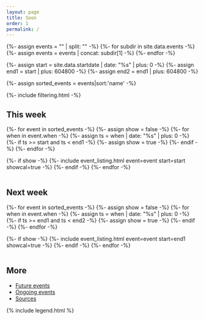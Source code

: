 ```yaml
---
layout: page
title: Soon
order: 1
permalink: /
---
```


{%- assign events = "" | split: "" -%}
{%- for subdir in site.data.events -%}
  {%- assign events = events | concat: subdir[1] -%}
{%- endfor -%}

{%- assign start = site.data.startdate | date: "%s" | plus: 0 -%}
{%- assign end1 = start | plus: 604800 -%}
{%- assign end2 = end1 | plus: 604800 -%}

{%- assign sorted_events = events|sort:'name' -%}

<!--
start: {{ start | date: "%s" }}
end1:  {{ end1 | date: "%s" }}
end2:  {{ end2 | date: "%s" }}
-->

{%- include filtering.html -%}

<h2><a name="this-week"></a>This week</h2>
<table class="listings" id="this-week-listings">
{%- for event in sorted_events -%}
  {%- assign show = false -%}
  {%- for when in event.when -%}
    {%- assign ts = when | date: "%s" | plus: 0 -%}
    {%- if ts >= start and ts < end1 -%}
      {%- assign show = true -%}
    {%- endif -%}
  {%- endfor -%}
  
  {%- if show -%}
    {%- include event_listing.html event=event start=start showcal=true -%}
  {%- endif -%}
{%- endfor -%}
</table>

<h2><a name="next-week"></a>Next week</h2>
<table class="listings">
{%- for event in sorted_events -%}
  {%- assign show = false -%}
  {%- for when in event.when -%}
    {%- assign ts = when | date: "%s" | plus: 0 -%}
    {%- if ts >= end1 and ts < end2 -%}
      {%- assign show = true -%}
    {%- endif -%}
  {%- endfor -%}
  
  {%- if show -%}
    {%- include event_listing.html event=event start=end1 showcal=true -%}
  {%- endif -%}
{%- endfor -%}
</table>

<script>
const thisweek_end = {{ end1 }};
const nextweek_end = {{ end2 }};
function startOfToday() {
  let now = new Date();
  let offset = now.getTimezoneOffset();
  now.setHours(0,0,0,0);
  const ts = Math.floor(now.getTime()/1000) - (offset * 60) - 1;
  return ts;
}
function fadePastEvents() {
  const now = startOfToday();
  Array.from(document.querySelectorAll('[data-dates]')).forEach(elem => {
    let whens = elem.getAttribute('data-dates')
    .trim()
    .split(' ')
    .map(s => Number(s))
    .filter(when => {
      if (when > nextweek_end) {
        // date is not in view
        return false;
      }
      if (when < now) {
        // event has passed
        return false;
      } else {
        // still time in the future
        return true;
      }
    })
    if (!whens.length) {
      elem.classList.add('finished');
    }
  })
}
fadePastEvents();
</script>

<h2>More</h2>

- <a href="{{ site.baseurl }}/all/">Future events</a>
- <a href="{{ site.baseurl }}/ongoing/">Ongoing events</a>
- <a href="{{ site.baseurl }}/sources/">Sources</a>

{% include legend.html %}
